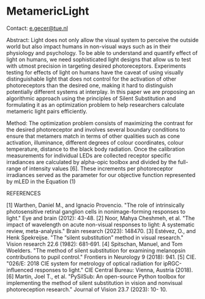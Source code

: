# MetamericLight

Contact: e.gecer@tue.nl

Abstract: Light does not only allow the visual system to perceive the outside world but also 
impact humans in non-visual ways such as in their physiology and psychology. To be able to 
understand and quantify effect of light on humans, we need sophisticated light designs that allow 
us to test with utmost precision in targeting desired photoreceptors. Experiments testing for 
effects of light on humans have the caveat of using visually distinguishable light that does not 
control for the activation of other photoreceptors than the desired one, making it hard to 
distinguish potentially different systems at interplay. In this paper we are proposing an 
algorithmic approach using the principles of Silent Substitution and formulating it as an 
optimization problem to help researchers calculate metameric light pairs efficiently. 

Method:
The optimization problem consists of maximizing the contrast for the desired photoreceptor and 
involves several boundary conditions to ensure that metamers match in terms of other qualities such as 
cone activation, illuminance, different degrees of colour coordinates, colour temperature, distance to 
the black body radiation. Once the calibration measurements for individual LEDs are collected receptor 
specific irradiances are calculated by alpha-opic toolbox and divided by the full-range of intensity 
values [6]. These increments per photoreceptor irradiances served as the parameter for our objective 
function represented by mLED in the Equation (1)

REFERENCES

[1] Warthen, Daniel M., and Ignacio Provencio. "The role of intrinsically photosensitive retinal 
ganglion cells in nonimage-forming responses to light." Eye and brain (2012): 43-48.
[2] Noor, Mahya Cheshmeh, et al. "The impact of wavelength on acute non-visual responses to light: A 
systematic review, meta-analysis." Brain research (2023): 148470.
[3] Estévez, O., and Henk Spekreijse. "The “silent substitution” method in visual research." Vision 
research 22.6 (1982): 681-691.
[4] Spitschan, Manuel, and Tom Woelders. "The method of silent substitution for examining 
melanopsin contributions to pupil control." Frontiers in Neurology 9 (2018): 941.
[5] CIE. "026/E: 2018 CIE system for metrology of optical radiation for ipRGC-influenced responses 
to light." CIE Central Bureau: Vienna, Austria (2018).
[6] Martin, Joel T., et al. "PySilSub: An open-source Python toolbox for implementing the method of 
silent substitution in vision and nonvisual photoreception research." Journal of Vision 23.7 (2023): 10-
10.
